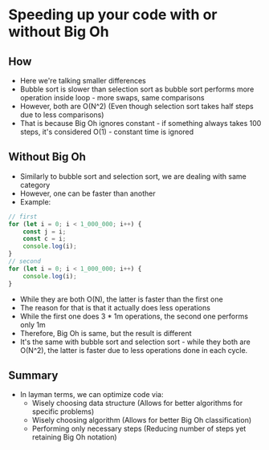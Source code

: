 # Speeding up your code with or without Big Oh

## How
- Here we're talking smaller differences
- Bubble sort is slower than selection sort as bubble sort performs more operation inside loop - more swaps, same comparisons
- However, both are O(N^2) (Even though selection sort takes half steps due to less comparisons)
- That is because Big Oh ignores constant - if something always takes 100 steps, it's considered O(1) - constant time is ignored

## Without Big Oh
- Similarly to bubble sort and selection sort, we are dealing with same category
- However, one can be faster than another
- Example:
```js
// first
for (let i = 0; i < 1_000_000; i++) {
    const j = i;
    const c = i;
    console.log(i);
}
// second
for (let i = 0; i < 1_000_000; i++) {
    console.log(i);
}
```
- While they are both O(N), the latter is faster than the first one
- The reason for that is that it actually does less operations
- While the first one does 3 * 1m operations, the second one performs only 1m
- Therefore, Big Oh is same, but the result is different
- It's the same with bubble sort and selection sort - while they both are O(N^2), the latter is faster due to less operations done in each cycle.

## Summary
- In layman terms, we can optimize code via:
  - Wisely choosing data structure (Allows for better algorithms for specific problems)
  - Wisely choosing algorithm (Allows for better Big Oh classification)
  - Performing only necessary steps (Reducing number of steps yet retaining Big Oh notation)